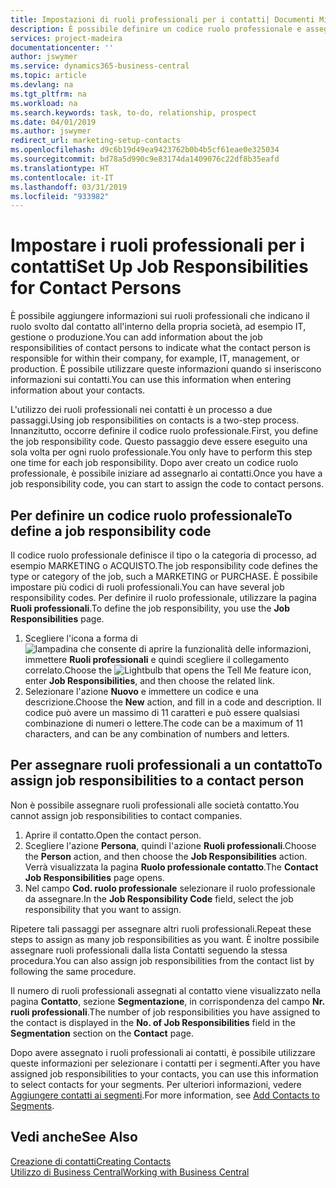 ```yaml
---
title: Impostazioni di ruoli professionali per i contatti| Documenti Microsoft
description: È possibile definire un codice ruolo professionale e assegnarlo a un contatto per indicare i task per cui il contatto è responsabile nella propria società, ad esempio IT o produzione.
services: project-madeira
documentationcenter: ''
author: jswymer
ms.service: dynamics365-business-central
ms.topic: article
ms.devlang: na
ms.tgt_pltfrm: na
ms.workload: na
ms.search.keywords: task, to-do, relationship, prospect
ms.date: 04/01/2019
ms.author: jswymer
redirect_url: marketing-setup-contacts
ms.openlocfilehash: d9c6b19d49ea9423762b0b4b5cf61eae0e325034
ms.sourcegitcommit: bd78a5d990c9e83174da1409076c22df8b35eafd
ms.translationtype: HT
ms.contentlocale: it-IT
ms.lasthandoff: 03/31/2019
ms.locfileid: "933982"
---
```

# <a name="set-up-job-responsibilities-for-contact-persons"></a><span data-ttu-id="c5e51-103">Impostare i ruoli professionali per i contatti</span><span class="sxs-lookup"><span data-stu-id="c5e51-103">Set Up Job Responsibilities for Contact Persons</span></span>
<span data-ttu-id="c5e51-104">È possibile aggiungere informazioni sui ruoli professionali che indicano il ruolo svolto dal contatto all'interno della propria società, ad esempio IT, gestione o produzione.</span><span class="sxs-lookup"><span data-stu-id="c5e51-104">You can add information about the job responsibilities of contact persons to indicate what the contact person is responsible for within their company, for example, IT, management, or production.</span></span> <span data-ttu-id="c5e51-105">È possibile utilizzare queste informazioni quando si inseriscono informazioni sui contatti.</span><span class="sxs-lookup"><span data-stu-id="c5e51-105">You can use this information when entering information about your contacts.</span></span>

<span data-ttu-id="c5e51-106">L'utilizzo dei ruoli professionali nei contatti è un processo a due passaggi.</span><span class="sxs-lookup"><span data-stu-id="c5e51-106">Using job responsibilities on contacts is a two-step process.</span></span> <span data-ttu-id="c5e51-107">Innanzitutto, occorre definire il codice ruolo professionale.</span><span class="sxs-lookup"><span data-stu-id="c5e51-107">First, you define the job responsibility code.</span></span> <span data-ttu-id="c5e51-108">Questo passaggio deve essere eseguito una sola volta per ogni ruolo professionale.</span><span class="sxs-lookup"><span data-stu-id="c5e51-108">You only have to perform this step one time for each job responsibility.</span></span> <span data-ttu-id="c5e51-109">Dopo aver creato un codice ruolo professionale, è possibile iniziare ad assegnarlo ai contatti.</span><span class="sxs-lookup"><span data-stu-id="c5e51-109">Once you have a job responsibility code, you can start to assign the code to contact persons.</span></span>

## <a name="to-define-a-job-responsibility-code"></a><span data-ttu-id="c5e51-110">Per definire un codice ruolo professionale</span><span class="sxs-lookup"><span data-stu-id="c5e51-110">To define a job responsibility code</span></span>
<span data-ttu-id="c5e51-111">Il codice ruolo professionale definisce il tipo o la categoria di processo, ad esempio MARKETING o ACQUISTO.</span><span class="sxs-lookup"><span data-stu-id="c5e51-111">The job responsibility code defines the type or category of the job, such a MARKETING or PURCHASE.</span></span> <span data-ttu-id="c5e51-112">È possibile impostare più codici di ruoli professionali.</span><span class="sxs-lookup"><span data-stu-id="c5e51-112">You can have several job responsibility codes.</span></span> <span data-ttu-id="c5e51-113">Per definire il ruolo professionale, utilizzare la pagina **Ruoli professionali**.</span><span class="sxs-lookup"><span data-stu-id="c5e51-113">To define the job responsibility, you use the **Job Responsibilities** page.</span></span>

1. <span data-ttu-id="c5e51-114">Scegliere l'icona a forma di ![lampadina che consente di aprire la funzionalità delle informazioni](media/ui-search/search_small.png "Informazioni sull'operazione che si desidera eseguire"), immettere **Ruoli professionali** e quindi scegliere il collegamento correlato.</span><span class="sxs-lookup"><span data-stu-id="c5e51-114">Choose the ![Lightbulb that opens the Tell Me feature](media/ui-search/search_small.png "Tell me what you want to do") icon, enter **Job Responsibilities**, and then choose the related link.</span></span>
2. <span data-ttu-id="c5e51-115">Selezionare l'azione **Nuovo** e immettere un codice e una descrizione.</span><span class="sxs-lookup"><span data-stu-id="c5e51-115">Choose the **New** action, and fill in a code and description.</span></span> <span data-ttu-id="c5e51-116">Il codice può avere un massimo di 11 caratteri e può essere qualsiasi combinazione di numeri o lettere.</span><span class="sxs-lookup"><span data-stu-id="c5e51-116">The code can be a maximum of 11 characters, and can be any combination of numbers and letters.</span></span>

## <a name="to-assign-job-responsibilities-to-a-contact-person"></a><span data-ttu-id="c5e51-117">Per assegnare ruoli professionali a un contatto</span><span class="sxs-lookup"><span data-stu-id="c5e51-117">To assign job responsibilities to a contact person</span></span>
<span data-ttu-id="c5e51-118">Non è possibile assegnare ruoli professionali alle società contatto.</span><span class="sxs-lookup"><span data-stu-id="c5e51-118">You cannot assign job responsibilities to contact companies.</span></span>

1. <span data-ttu-id="c5e51-119">Aprire il contatto.</span><span class="sxs-lookup"><span data-stu-id="c5e51-119">Open the contact person.</span></span>
2. <span data-ttu-id="c5e51-120">Scegliere l'azione **Persona**, quindi l'azione **Ruoli professionali**.</span><span class="sxs-lookup"><span data-stu-id="c5e51-120">Choose the **Person** action, and then choose the **Job Responsibilities** action.</span></span> <span data-ttu-id="c5e51-121">Verrà visualizzata la pagina **Ruolo professionale contatto**.</span><span class="sxs-lookup"><span data-stu-id="c5e51-121">The **Contact Job Responsibilities** page opens.</span></span>
3. <span data-ttu-id="c5e51-122">Nel campo **Cod. ruolo professionale** selezionare il ruolo professionale da assegnare.</span><span class="sxs-lookup"><span data-stu-id="c5e51-122">In the **Job Responsibility Code** field, select the job responsibility that you want to assign.</span></span>

<span data-ttu-id="c5e51-123">Ripetere tali passaggi per assegnare altri ruoli professionali.</span><span class="sxs-lookup"><span data-stu-id="c5e51-123">Repeat these steps to assign as many job responsibilities as you want.</span></span> <span data-ttu-id="c5e51-124">È inoltre possibile assegnare ruoli professionali dalla lista Contatti seguendo la stessa procedura.</span><span class="sxs-lookup"><span data-stu-id="c5e51-124">You can also assign job responsibilities from the contact list by following the same procedure.</span></span>

<span data-ttu-id="c5e51-125">Il numero di ruoli professionali assegnati al contatto viene visualizzato nella pagina **Contatto**, sezione **Segmentazione**, in corrispondenza del campo **Nr. ruoli professionali**.</span><span class="sxs-lookup"><span data-stu-id="c5e51-125">The number of job responsibilities you have assigned to the contact is displayed in the **No. of Job Responsibilities** field in the **Segmentation** section on the **Contact** page.</span></span>

<span data-ttu-id="c5e51-126">Dopo avere assegnato i ruoli professionali ai contatti, è possibile utilizzare queste informazioni per selezionare i contatti per i segmenti.</span><span class="sxs-lookup"><span data-stu-id="c5e51-126">After you have assigned job responsibilities to your contacts, you can use this information to select contacts for your segments.</span></span> <span data-ttu-id="c5e51-127">Per ulteriori informazioni, vedere [Aggiungere contatti ai segmenti](marketing-add-contact-segment.md).</span><span class="sxs-lookup"><span data-stu-id="c5e51-127">For more information, see [Add Contacts to Segments](marketing-add-contact-segment.md).</span></span>

## <a name="see-also"></a><span data-ttu-id="c5e51-128">Vedi anche</span><span class="sxs-lookup"><span data-stu-id="c5e51-128">See Also</span></span>
[<span data-ttu-id="c5e51-129">Creazione di contatti</span><span class="sxs-lookup"><span data-stu-id="c5e51-129">Creating Contacts</span></span>](marketing-create-contact-companies.md)  
[<span data-ttu-id="c5e51-130">Utilizzo di Business Central</span><span class="sxs-lookup"><span data-stu-id="c5e51-130">Working with Business Central</span></span>](ui-work-product.md)
